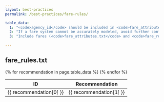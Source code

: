 ```yaml
---
layout: best-practices
permalink: /best-practices/fare-rules/

table_data:
  1: "<code>agency_id</code> should be included in <code>fare_attributes.txt</code> if it the field is included in <code>agency.txt</code>. <!-- (84) -->"
  2: "If a fare system cannot be accurately modeled, avoid further confusion and leave it blank. <!-- (85) -->"
  3: "Include fares (<code>fare_attributes.txt</code> and <code>fare_rules.txt</code>) and model them as accurately as possible. In edge cases where fares cannot be accurately modeled, the fare should be represented as more expensive rather than less expensive so customers will not attempt to board with insufficient fare. If the vast majority of fares cannot be modeled correctly, do not include fare information in the feed. <!-- (86) -->"

---
```


## fare_rules.txt

<table class="recommendation">
  <thead>
    <tr>
      <th>ID</th>
      <th>Recommendation</th>
    </tr>
  </thead>
  <tbody>
    {% for recommendation in page.table_data %}
      <tr id="fare_rules_{{ recommendation[0] }}" class="anchor-row">
        <td>{{ recommendation[0] }}</td>
        <td>{{ recommendation[1] }}</td>
      </tr>
    {% endfor %}
  </tbody>
</table>
